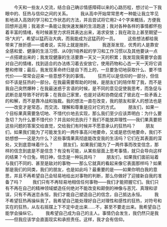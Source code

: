 　　今天和一些友人交流，结合自己确诊情感障碍以来的心路历程，想讨论一下我眼中的、狂热与信仰之间的关系。
　　我从高中开始常常思考一种能让我立竿见影地进入高效的学习和工作状态的方法，并且尝试将它用2-4个字来概括，方便我回想并运用；我渴求一条能让我快速发展的生活跑道；我对各种各样的事情都怀抱着丰富的情绪，有时候甚至力求将其表达出来，渴求安放；我在政治上甚至期望一场“大的”，希望以猛药治大病，而我能成为这猛药的一员。
　　这些想法都给我带来了挫折感——或者说，实际上就是挫折。
　　我逐渐发现，优秀的人是靠安全感和爱、健康的生活习惯、从0到1培养起的学习和工作习惯以及其他要诀一点一点搭建出来的；我发现健康的生活要靠一天又一天的积累；我发现我需要学会面对自己的情绪，找到适合的办法练习着去安放它，使用药物和心态一天一天将它调整和修理；最后，我发现革命终归是自下而上的，一旦要急切地获取什么、要不惜代价——常常会迎来一些意想不到的事情。
　　狂热可以是信仰的一部分，但信仰不该是狂热的一部分。在我最需要帮助的时候，是朋友们的陪伴帮了我，而不是我自己突然爆种；在我最迷惑于言语的时候，是不同的意见促使我思考，而急促与武断总是导致不好的事；在我自己家里，也是对话和协商促成了彼此在一些矛盾上的和解，而不是靠冷战和独裁。我的想法一直在改变，我的朋友和家人的想法也是——改变才是常态，而交流、理解和尊重是应对它的方式。
　　朋友们，如果一个目标果真需要急切地、不惜代价地去实现，那么我们至少应该弄明白：为什么要急切？为什么要不惜代价？并且如何去执行？我们不能放弃理性——我们果真要把这些问题的答案交给直觉，交给我们有时候并不愿意承认的狂热吗？
　　朋友们，如果我们能为了可能发生的一两件事高兴地要命，又或是悲伤地要命，我们不妨想想——这是为什么？这些事情果真彻底能改变我的生活吗？它们在其表面的深处，又到底意味着什么？
　　朋友们，如果我们能为了一两件事而改变信念，那样的信念到底是不是信念？有没有可能，从某些层面上思考事情，就只会导向这样的结果？今日兔，明日神，信念是一种玩具吗？
　　朋友们，如果我们面前站着与我们不同的、甚至是敌对的事物——那么它就真的看起来像它表面那样吗？如果那是我们的同类，我们的朋友，也是如此吗？最重要的是——如果你明白我的意思，并且不再希望自己会轻易地给出对事物的判断，那么你做好了迎接新自我的准备了吗？
　　我们只有不再轻易地相信任何事物——我们才能把握它们。我们只有不再在自己的精神领域塑造任何绝对不能改变和颠倒的神像与恶咒、真理和谬误，只有不再迷恋永恒，我们才能自己塑造自己的信念，自己抵达永恒。
　　我不希望狂热再操纵我了。我希望自己能处理好自己对理性和感性的狂热，对符号和实在的狂热，从左右摇摆上下不定中走出来……不，甚至不要走出来。我希望自己能学会操纵它。
　　我希望自己成为自己的主人。事情仍会发生，我仍然只是我——但我应该学会直面现实和承担责任。这样，我才会有信仰。
<!-- ##{"timestamp":1702033054}## -->